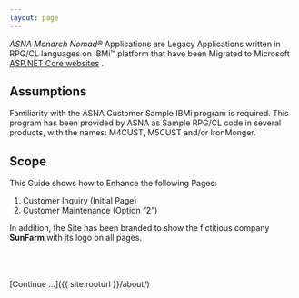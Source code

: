 ```yaml
---
layout: page
---
```


*ASNA Monarch Nomad&reg;* Applications are Legacy Applications written in RPG/CL languages on IBMi&trade; platform that have been Migrated to Microsoft [ASP.NET Core websites](https://dotnet.microsoft.com/learn/aspnet/what-is-aspnet-core) .

## Assumptions

Familiarity with the ASNA Customer Sample IBMi program is required. This program has been provided by ASNA as Sample RPG/CL code in several products, with the names: M4CUST, M5CUST and/or IronMonger.

## Scope
This Guide shows how to Enhance the following Pages:
1. Customer Inquiry (Initial Page)
2. Customer Maintenance (Option “2”)

In addition, the Site has been branded to show the fictitious company **SunFarm** with its logo on all pages.


<br>
<br>
<br>
[Continue ...]({{ site.rooturl }}/about/)